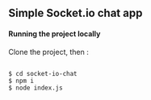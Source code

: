 ## Simple Socket.io chat app

#### Running the project locally

Clone the project, then : 
```

$ cd socket-io-chat
$ npm i
$ node index.js

```
